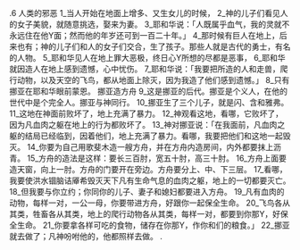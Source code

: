 .6 
人类的邪恶 
1_当人开始在地面上增多、又生女儿的时候， 2_神的儿子们看见人的女子美貌，就随意挑选，娶来为妻。 3_耶和华说：「人既属乎血气，我的灵就不永远住在他Y面；然而他的年岁还可到一百二十年。」 4_那时候有巨人在地上，后来也有；神的儿子们和人的女子们交合，生了孩子。那些人就是古代的勇士，有名的人物。 
5_耶和华见人在地上罪大恶极，终日心Y所想的尽都是恶事， 6_耶和华就因造人在地上感到遗憾，心中忧伤。 7_耶和华说：「我要把所造的人和走兽，爬行动物，以及天空的飞鸟，都从地面上除灭，因为我造了他们感到遗憾。」 8_只有挪亚在耶和华眼前蒙恩。 
挪亚造方舟 
9_这是挪亚的后代。挪亚是个义人，在他的世代中是个完全人。挪亚与神同行。 10_挪亚生了三个儿子，就是闪、含和雅弗。 
11_这地在神面前败坏了，地上充满了暴力。 12_神观看这地，看哪，它败坏了，因为凡血肉之躯在地上的行为都败坏了。 13_神对挪亚说：「在我面前，凡血肉之躯的结局已经临到，因着他们，地上充满了暴力。看哪，我要把他们和这地一起毁灭。 14_你要为自己用歌斐木造一艘方舟，并在方舟内造房间，内外都要抹上沥青。 15_方舟的造法是这样：要长三百肘，宽五十肘，高三十肘。 16_方舟上面要造天窗，向上一肘。方舟的门要开在旁边。方舟要分上、中、下三层。 17_看哪，我要使洪水锢脑诘厣希毁灭天下凡有生命气息的血肉之躯，地上的一切都要灭亡。 18_但我要与你立约；你同你的儿子、妻子和媳妇都要进入方舟。 19_凡有血肉的动物，每样一对，一公一母，你要带进方舟，好跟你一起保全生命。 20_飞鸟各从其类，牲畜各从其类，地上的爬行动物各从其类，每样一对，都要到你那Y，好保全生命。 21_你要拿各样可吃的食物，储存在你那Y，作你和们的粮食。」 22_挪亚就去做了；凡神吩咐他的，他都照样去做。 
. 
